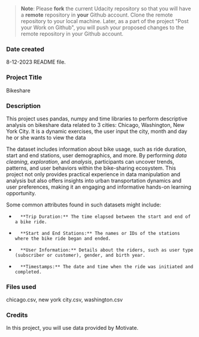 >**Note**: Please **fork** the current Udacity repository so that you will have a **remote** repository in **your** Github account. Clone the remote repository to your local machine. Later, as a part of the project "Post your Work on Github", you will push your proposed changes to the remote repository in your Github account.

### Date created
8-12-2023 README file.

### Project Title
Bikeshare

### Description
This project uses pandas, numpy  and time libraries to perform descriptive analysis on bikeshare data related to 3 cities: Chicago, Washington, New York City. It is a dynamic exercises, the user input the city, month and day he or she wants to view the data

The dataset includes information about bike usage, such as ride duration, start and end stations, user demographics, and more. By performing _data cleaning_, _exploration_, and _analysis_, participants can uncover trends, patterns, and user behaviors within the bike-sharing ecosystem. This project not only provides practical experience in data manipulation and analysis but also offers insights into urban transportation dynamics and user preferences, making it an engaging and informative hands-on learning opportunity.

Some common attributes found in such datasets might include:
*		**Trip Duration:** The time elapsed between the start and end of a bike ride.
*		**Start and End Stations:** The names or IDs of the stations where the bike ride began and ended.
*		**User Information:** Details about the riders, such as user type (subscriber or customer), gender, and birth year.
*		**Timestamps:** The date and time when the ride was initiated and completed.


### Files used
chicago.csv, new york city.csv, washington.csv

### Credits
In this project, you will use data provided by Motivate.
